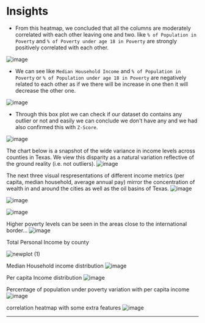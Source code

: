 # Insights

* From this heatmap, we concluded that all the columns are moderately correlated with each other leaving one and two. like `% of Population in Poverty` and `% of Poverty under age 18 in Poverty` are strongly positively correlated with each other.

![image](https://user-images.githubusercontent.com/71754779/136413193-0ea48247-aca0-4e06-b5f9-81674ddba4ac.png)


* We can see like `Median Household Income` and `% of Population in Poverty` or `% of Population under age 18 in Poverty` are negatively related to each other as if we there will be increase in one then it will decrease the other one.  

![image](https://user-images.githubusercontent.com/71754779/136413467-4f656d51-d3ab-4b25-b3f6-8df6b450520a.png)

* Through this box plot we can check if our dataset do contains any outlier or not and easily we can conclude we don't have any and we had also confirmed this with `Z-Score`.

![image](https://user-images.githubusercontent.com/71754779/136413528-4b043bf8-1fc3-4b4e-b918-b60693532898.png)




The chart below is a snapshot of the wide variance in income levels across counties in Texas.  We view this disparity as a natural variation reflective of the ground reality (i.e. not outliers). 
![image](https://user-images.githubusercontent.com/49875705/136463804-73acc525-6ea0-4fb9-9c66-774582431140.png)

The next three visual respresentations of different income metrics (per capita, median household, average annual pay) mirror the concentration of wealth in and around the cities as well as the oil basins of Texas. 
![image](https://user-images.githubusercontent.com/49875705/136463932-fdeb777b-bced-4a81-a000-bc8ca27d87f4.png)

![image](https://user-images.githubusercontent.com/49875705/136464208-5e3ff97b-a566-4ccc-87d0-b47864155823.png)

![image](https://user-images.githubusercontent.com/49875705/136465451-bb54826c-56fc-4790-9a8f-c11ace437e58.png)

Higher poverty levels can be seen in the areas close to the international border...
![image](https://user-images.githubusercontent.com/49875705/136468758-9a6059de-afa6-4242-ab5a-7a3edb15f855.png)



Total Personal Income by county

![newplot (1)](https://user-images.githubusercontent.com/83202597/136489790-8444f9d3-38e0-49dd-86ae-7fc09cec1253.png)


Median  Household income distribution
![image](https://user-images.githubusercontent.com/83202597/136488846-2414bfde-60ce-4e29-8333-59df6986b132.png)

Per capita Income distribution
![image](https://user-images.githubusercontent.com/83202597/136488985-142aa3fa-ed6a-4313-b0d0-ef0bb8defaa8.png)

Percentage of population under poverty variation with per capita income
![image](https://user-images.githubusercontent.com/83202597/136489048-414c02b4-a3cd-48cd-b689-c0f0b6674fe1.png)

correlation heatmap with some extra features
![image](https://user-images.githubusercontent.com/83202597/136499978-c700a6e6-73bb-4890-88a7-140842a9e8f1.png)


-------------------------------------------------------------------------------------------------------------------------------------------------------------------------------



